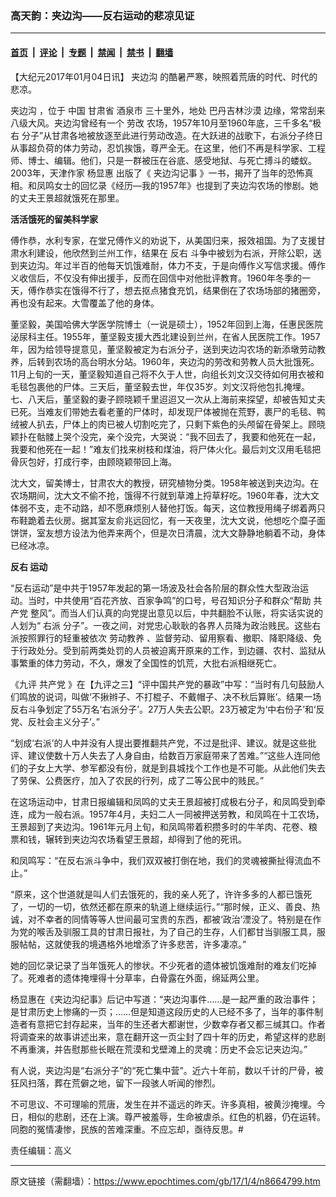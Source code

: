### 高天韵：夹边沟——反右运动的悲凉见证

---

#### [首页](../../../..?n8664799) &nbsp;|&nbsp; [评论](../../../../../epoch-comment?n8664799) &nbsp;|&nbsp; [专题](../../../../../epoch-special?n8664799) &nbsp;|&nbsp; [禁闻](../../../../../epoch-news?n8664799) &nbsp;|&nbsp; [禁书](../../../../../books?n8664799) &nbsp;|&nbsp; [翻墙](https://github.com/gfw-breaker/nogfw/blob/master/README.md?n8664799)


<div class="post_content" id="artbody" itemprop="articleBody">
 <!-- article content begin -->
 <p>
  【大纪元2017年01月04日讯】
  <ok href="https://www.epochtimes.com/gb/tag/%E5%A4%B9%E8%BE%B9%E6%B2%9F.html">
   夹边沟
  </ok>
  的酷暑严寒，映照着荒唐的时代、时代的悲凉。
 </p>
 <div class="message-row">
  <div class="message">
   <p>
    <ok href="https://www.epochtimes.com/gb/tag/%E5%A4%B9%E8%BE%B9%E6%B2%9F.html">
     夹边沟
    </ok>
    ，位于
    <ok href="https://zh.wikipedia.org/wiki/%E4%B8%AD%E5%8D%8E%E4%BA%BA%E6%B0%91%E5%85%B1%E5%92%8C%E5%9B%BD" target="_blank">
     中国
    </ok>
    <ok href="https://zh.wikipedia.org/wiki/%E7%94%98%E8%82%83%E7%9C%81" target="_blank">
     甘肃省
    </ok>
    <ok href="https://zh.wikipedia.org/wiki/%E9%85%92%E6%B3%89%E5%B8%82" target="_blank">
     酒泉市
    </ok>
    三十里外，地处
    <ok href="https://zh.wikipedia.org/wiki/%E5%B7%B4%E4%B8%B9%E5%90%89%E6%9E%97%E6%B2%99%E6%BC%A0" target="_blank">
     巴丹吉林沙漠
    </ok>
    边缘，常常刮来八级大风。夹边沟曾经有一个
    <ok href="https://zh.wikipedia.org/wiki/%E5%8A%B3%E6%94%B9" target="_blank">
     劳改
    </ok>
    农场，1957年10月至1960年底，三千多名“极
    <ok href="https://zh.wikipedia.org/wiki/%E5%8F%B3%E6%B4%BE" target="_blank">
     右
    </ok>
    分子”从甘肃各地被放逐至此进行劳动改造。在大跃进的战歌下，右派分子终日从事超负荷的体力劳动，忍饥挨饿，尊严全无。在这里，他们不再是科学家、工程师、博士、编辑。他们，只是一群被压在谷底、感受地狱、与死亡搏斗的蝼蚁。2003年，天津作家
    <ok href="https://zh.wikipedia.org/wiki/%E6%9D%A8%E6%98%BE%E6%83%A0" target="_blank">
     杨显惠
    </ok>
    出版了《
    <ok href="https://zh.wikipedia.org/w/index.php?title=%E5%A4%B9%E8%BE%B9%E6%B2%9F%E8%AE%B0%E4%BA%8B&amp;action=edit&amp;redlink=1" target="_blank">
     夹边沟记事
    </ok>
    》一书，揭开了当年的恐怖真相。和凤鸣女士的回忆录《经历—我的1957年》也提到了夹边沟农场的惨剧。她的丈夫王景超就饿死在那里。
   </p>
   <p>
    <strong>
     活活饿死的留美科学家
    </strong>
   </p>
   <p>
    <strong>
    </strong>
    傅作恭，水利专家，在堂兄傅作义的劝说下，从美国归来，报效祖国。为了支援甘肃水利建设，他欣然到兰州工作，结果在
    <ok href="https://www.epochtimes.com/gb/tag/%E5%8F%8D%E5%8F%B3.html">
     反右
    </ok>
    斗争中被划为右派，开除公职，送到夹边沟。年过半百的他每天饥饿难耐，体力不支，于是向傅作义写信求援。傅作义收信后，不仅没有伸出援手，反而在回信中对他批评教育。1960年冬季的一天，傅作恭实在饿得不行了，想去抠点猪食充饥，结果倒在了农场场部的猪圈旁，再也没有起来。大雪覆盖了他的身体。
   </p>
   <p>
    董坚毅，美国哈佛大学医学院博士（一说是硕士），1952年回到上海，任惠民医院泌尿科主任。1955年，董坚毅支援大西北建设到兰州，在省人民医院工作。1957年，因为给领导提意见，董坚毅被定为右派分子，送到夹边沟农场的新添墩劳动教养，后转到农场的高台明水分站。1960年，夹边沟的劳改和劳教人员大批饿死。11月上旬的一天，董坚毅知道自己将不久于人世，向组长刘文汉交待如何用衣被和毛毯包裹他的尸体。三天后，董坚毅去世，年仅35岁。刘文汉将他包扎掩埋。七、八天后，董坚毅的妻子顾晓颖千里迢迢又一次从上海前来探望，却被告知丈夫已死。当难友们带她去看老董的尸体时，却发现尸体被抛在荒野，裹尸的毛毯、鸭绒被人扒去，尸体上的肉已被人切割吃完了，只剩下紫色的头颅留在骨架上。顾晓颖扑在骷髅上哭个没完，亲个没完，大哭说：“我不回去了，我要和他死在一起，我要和他死在一起！”难友们找来树枝和煤油，将尸体火化。最后刘文汉用毛毯把骨灰包好，打成行李，由顾晓颖带回上海。
   </p>
   <p>
    沈大文，留美博士，甘肃农大的教授，研究植物分类。1958年被送到夹边沟。在农场期间，沈大文不偷不抢，饿得不行就到草滩上捋草籽吃。1960年春，沈大文体弱不支，走不动路，却不愿麻烦别人替他打饭。每天，这位教授用绳子绑着两只布鞋跪着去伙房。据其室友俞兆远回忆，有一天夜里，沈大文说，他想吃个糜子面饼饼，室友想方设法为他弄来两个，但是次日清晨，沈大文静静地躺着不动，身体已经冰凉。
   </p>
   <p>
    <strong>
     <ok href="https://www.epochtimes.com/gb/tag/%E5%8F%8D%E5%8F%B3.html">
      反右
     </ok>
     运动
    </strong>
   </p>
   <p>
    “反右运动”是中共于1957年发起的第一场波及社会各阶层的群众性大型政治运动。当时，中共使用“百花齐放、百家争鸣”的口号，号召知识分子和群众“帮助
    <ok href="https://www.epochtimes.com/gb/tag/%E5%85%B1%E4%BA%A7%E5%85%9A.html">
     共产党
    </ok>
    整风”。而当人们认真的向党提出意见以后，中共翻脸不认账，将实话实说的人划为“
    <ok href="https://zh.wikipedia.org/wiki/%E5%8F%B3%E6%B4%BE" target="_blank">
     右派
    </ok>
    分子”。一夜之间，对党忠心耿耿的各界人员降为政治贱民。这些右派按照罪行的轻重被依次
    <ok href="https://zh.wikipedia.org/wiki/%E5%8A%B3%E5%8A%A8%E6%95%99%E5%85%BB" target="_blank">
     劳动教养
    </ok>
    、监督劳动、留用察看、撤职、降职降级、免于行政处分。受到前两类处罚的人员被迫离开原来的工作，到边疆、农村、监狱从事繁重的体力劳动，不久，爆发了全国性的饥荒，大批右派相继死亡。
   </p>
   <p>
    《九评
    <ok href="https://www.epochtimes.com/gb/tag/%E5%85%B1%E4%BA%A7%E5%85%9A.html">
     共产党
    </ok>
    》在【九评之三】“评中国共产党的暴政”中写：“当时有几句鼓励人们鸣放的说词，叫做‘不揪辫子、不打棍子、不戴帽子、决不秋后算账’。结果一场反右斗争划定了55万名‘右派分子’。27万人失去公职。23万被定为‘中右份子’和‘反党、反社会主义分子’。”
   </p>
   <p>
    “划成‘右派’的人中并没有人提出要推翻共产党，不过是批评、建议。就是这些批评、建议使数十万人失去了人身自由，给数百万家庭带来了苦难。”“这些人连同他们的子女上大学、参军都没有份，就是到县城找个工作也是不可能。从此他们失去了劳保、公费医疗，加入了农民的行列，成了二等公民中的贱民。”
   </p>
   <p>
    在这场运动中，甘肃日报编辑和凤鸣的丈夫王景超被打成极右分子，和凤鸣受到牵连，成为一般右派。1957年4月，夫妇二人一同被押送劳教，和凤鸣在十工农场，王景超到了夹边沟。1961年元月上旬，和凤鸣带着积攒多时的牛羊肉、花卷、粮票和钱，辗转到夹边沟农场看望王景超，却得到了他的死讯。
   </p>
   <p>
    和凤鸣写：“在反右派斗争中，我们双双被打倒在地，我们的灵魂被撕扯得流血不止。”
   </p>
   <p>
    “原来，这个世道就是叫人们去饿死的，我的亲人死了，许许多多的人都已饿死了，一切的一切，依然还都在原来的轨道上继续运行。”“那时候，正义、善良、热诚，对不幸者的同情等等人世间最可宝贵的东西，都被‘政治’湮没了。特别是在作为党的喉舌及驯服工具的甘肃日报社，为了自己的生存，人们都甘当驯服工具，服服帖帖，这就使我的境遇格外地增添了许多悲苦，许多凄凉。”
   </p>
   <p>
    她的回忆录记录了当年饿死人的惨状。不少死者的遗体被饥饿难耐的难友们吃掉了。死难者的遗体掩埋得十分草率，白骨露在外面，绵延两公里。
   </p>
   <p>
    杨显惠在《夹边沟纪事》后记中写道：“夹边沟事件……是一起严重的政治事件；是甘肃历史上惨痛的一页；……但是知道这段历史的人已经不多了，当年的事件制造者有意把它封存起来，当年的生还者大都谢世，少数幸存者又都三缄其口。作者将调查来的故事讲述出来，意在翻开这一页尘封了四十年的历史，希望这样的悲剧不再重演，并告慰那些长眠在荒漠和戈壁滩上的灵魂：历史不会忘记夹边沟。”
   </p>
   <p>
    有人说，夹边沟是“右派分子”的“死亡集中营”。近六十年前，数以千计的尸骨，被狂风扫落，葬在荒僻之地，留下一段骇人听闻的惨烈。
   </p>
   <p>
    不可思议、不可理喻的荒唐，发生在并不遥远的昨天。许多真相，被黄沙掩埋。今日，相似的悲剧，还在上演。尊严被羞辱，生命被虐杀。红色的机器，仍在运转。同胞的冤情凄惨，民族的苦难深重。不应忘却，亟待反思。#
   </p>
   <p>
    责任编辑：高义
   </p>
  </div>
  <div class="message-editor">
  </div>
 </div>
 <p>
 </p>
 <!-- article content end -->
 <div id="below_article_ad">
 </div>
</div>


---

原文链接（需翻墙）：https://www.epochtimes.com/gb/17/1/4/n8664799.htm